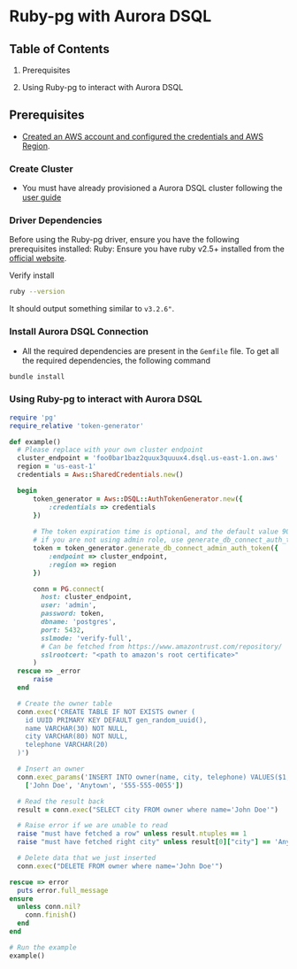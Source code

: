 # Ruby-pg with Aurora DSQL

## Table of Contents

1. Prerequisites

2. Using Ruby-pg to interact with Aurora DSQL

## Prerequisites

- [Created an AWS account and configured the credentials and AWS Region](https://alpha.www.docs.aws.a2z.com/sdkref/latest/guide/creds-config-files.html).

### Create Cluster

* You must have already provisioned a Aurora DSQL cluster following the [user guide](TBD)

### Driver Dependencies

Before using the Ruby-pg driver, ensure you have the following prerequisites installed:
Ruby: Ensure you have ruby v2.5+ installed from the [official website](https://www.ruby-lang.org/en/documentation/installation/).

Verify install

```bash
ruby --version
```

It should output something similar to `v3.2.6"`.

### Install Aurora DSQL Connection

- All the required dependencies are present in the `Gemfile` file. To get all the required dependencies, the following command

```bash
bundle install
```

### Using Ruby-pg to interact with Aurora DSQL

```ruby
require 'pg'
require_relative 'token-generator'

def example()
  # Please replace with your own cluster endpoint
  cluster_endpoint = 'foo0bar1baz2quux3quuux4.dsql.us-east-1.on.aws'
  region = 'us-east-1'
  credentials = Aws::SharedCredentials.new()

  begin
      token_generator = Aws::DSQL::AuthTokenGenerator.new({
          :credentials => credentials
      })
      
      # The token expiration time is optional, and the default value 900 seconds
      # if you are not using admin role, use generate_db_connect_auth_token instead
      token = token_generator.generate_db_connect_admin_auth_token({
          :endpoint => cluster_endpoint,
          :region => region
      })

      conn = PG.connect(
        host: cluster_endpoint,
        user: 'admin',
        password: token,
        dbname: 'postgres',
        port: 5432,
        sslmode: 'verify-full',
        # Can be fetched from https://www.amazontrust.com/repository/
        sslrootcert: "<path to amazon's root certificate>"
      )
  rescue => _error
      raise
  end

  # Create the owner table
  conn.exec('CREATE TABLE IF NOT EXISTS owner (
    id UUID PRIMARY KEY DEFAULT gen_random_uuid(),
    name VARCHAR(30) NOT NULL,
    city VARCHAR(80) NOT NULL,
    telephone VARCHAR(20)
  )')

  # Insert an owner
  conn.exec_params('INSERT INTO owner(name, city, telephone) VALUES($1, $2, $3)',
    ['John Doe', 'Anytown', '555-555-0055'])

  # Read the result back
  result = conn.exec("SELECT city FROM owner where name='John Doe'")

  # Raise error if we are unable to read
  raise "must have fetched a row" unless result.ntuples == 1
  raise "must have fetched right city" unless result[0]["city"] == 'Anytown'

  # Delete data that we just inserted
  conn.exec("DELETE FROM owner where name='John Doe'")

rescue => error
  puts error.full_message
ensure
  unless conn.nil?
    conn.finish()
  end
end

# Run the example
example()
```